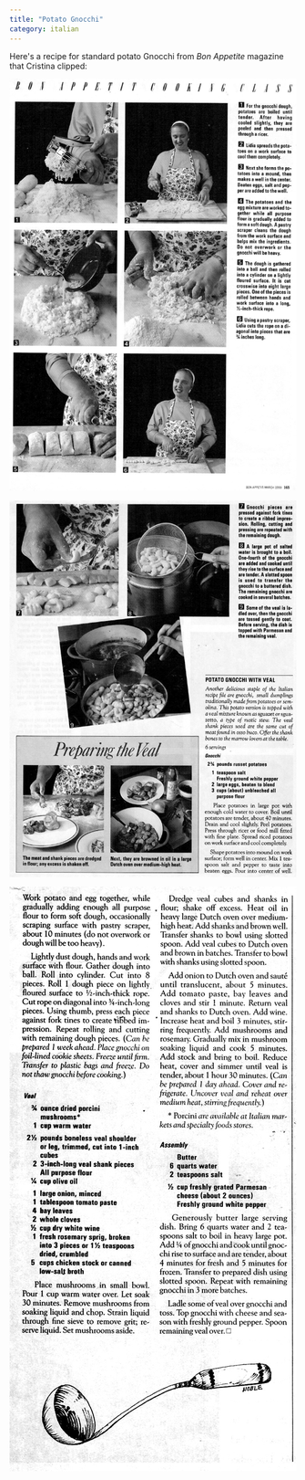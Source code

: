 ```yaml
---
title: "Potato Gnocchi"
category: italian
---
```


Here's a recipe for standard potato Gnocchi from _Bon Appetite_ magazine that Cristina clipped:

![](/images/recipe-gnocchi-potato1.jpg)

![](/images/recipe-gnocchi-potato2.jpg)

![](/images/recipe-gnocchi-potato3.jpg)



